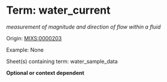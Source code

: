 # Term: water_current

*measurement of magnitude and direction of flow within a fluid*

Origin: [MIXS:0000203](https://w3id.org/mixs/0000203)

Example: None

Sheet(s) containing term: water_sample_data

**Optional or context dependent**